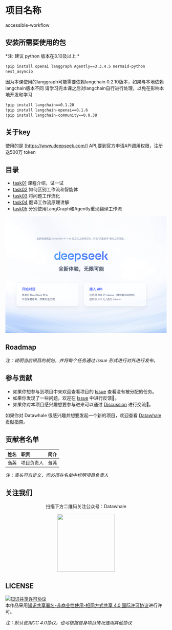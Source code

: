 # 项目名称
accessible-workflow

## 安装所需要使用的包
*注: 建议 python 版本在3.10及以上 *
```
!pip install openai langgraph Agently==3.3.4.5 mermaid-python nest_asyncio
```

因为本课使用的langgraph可能需要依赖langchain 0.2.10版本，如果与本地依赖langchain版本不同
请学习完本课之后对langchain自行进行处理，以免在影响本地开发和学习

```
!pip install langchain==0.1.20
!pip install langchain-openai==0.1.6
!pip install langchain-community==0.0.38
```

## 关于key

使用的是 [https://www.deepseek.com/] API,要到官方申请API调用权限，注册送500万 token

## 目录

- [task01](task01.md) 课程介绍，试一试
- [task02](task02.md) 如何区别工作流和智能体
- [task03](task03.md) 将问题工作流化
- [task04](task04.md) 翻译工作流原理讲解
- [task05](task05.md) 分别使用LangGraph和Agently重现翻译工作流

![Alt](img_03.png "deepseek官网")

## Roadmap

*注：说明当前项目的规划，并将每个任务通过 Issue 形式进行对外进行发布。*

## 参与贡献

- 如果你想参与到项目中来欢迎查看项目的 [Issue]() 查看没有被分配的任务。
- 如果你发现了一些问题，欢迎在 [Issue]() 中进行反馈🐛。
- 如果你对本项目感兴趣想要参与进来可以通过 [Discussion]() 进行交流💬。

如果你对 Datawhale 很感兴趣并想要发起一个新的项目，欢迎查看 [Datawhale 贡献指南](https://github.com/datawhalechina/DOPMC#%E4%B8%BA-datawhale-%E5%81%9A%E5%87%BA%E8%B4%A1%E7%8C%AE)。

## 贡献者名单

| 姓名 | 职责 | 简介 |
| :----| :---- | :---- |
| 刍荛 | 项目负责人 | 刍荛 |

*注：表头可自定义，但必须在名单中标明项目负责人*

## 关注我们

<div align=center>
<p>扫描下方二维码关注公众号：Datawhale</p>
<img src="https://raw.githubusercontent.com/datawhalechina/pumpkin-book/master/res/qrcode.jpeg" width = "180" height = "180">
</div>

## LICENSE

<a rel="license" href="http://creativecommons.org/licenses/by-nc-sa/4.0/"><img alt="知识共享许可协议" style="border-width:0" src="https://img.shields.io/badge/license-CC%20BY--NC--SA%204.0-lightgrey" /></a><br />本作品采用<a rel="license" href="http://creativecommons.org/licenses/by-nc-sa/4.0/">知识共享署名-非商业性使用-相同方式共享 4.0 国际许可协议</a>进行许可。

*注：默认使用CC 4.0协议，也可根据自身项目情况选用其他协议*
